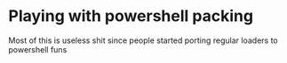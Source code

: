 # Playing with powershell packing

Most of this is useless shit since people started porting regular loaders to powershell funs
